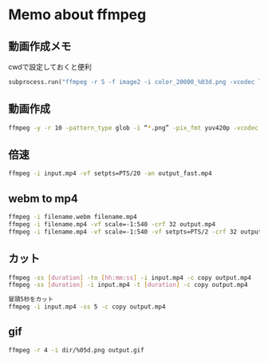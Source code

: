 # Memo about ffmpeg

## 動画作成メモ

cwdで設定しておくと便利

```python
subprocess.run("ffmpeg -r 5 -f image2 -i color_20000_%03d.png -vcodec libx264 -crf 25 -pix_fmt yuv420p ../output.mp4", shell=True, cwd=path_to_output_dir)
```

## 動画作成

```bash
ffmpeg -y -r 10 -pattern_type glob -i “*.png” -pix_fmt yuv420p -vcodec libx264 -vf “scale=trunc(iw/2)*2:trunc(ih/2)*2” -crf 30 output.mp4
```

## 倍速

```bash
ffmpeg -i input.mp4 -vf setpts=PTS/20 -an output_fast.mp4
```

## webm to mp4

```bash
ffmpeg -i filename.webm filename.mp4
ffmpeg -i filename.mp4 -vf scale=-1:540 -crf 32 output.mp4
ffmpeg -i filename.mp4 -vf scale=-1:540 -vf setpts=PTS/2 -crf 32 output.mp4
```

## カット

```bash
ffmpeg -ss [duration] -to [hh:mm:ss] -i input.mp4 -c copy output.mp4
ffmpeg -ss [duration] -i input.mp4 -t [duration] -c copy output.mp4

冒頭5秒をカット
ffmpeg -i input.mp4 -ss 5 -c copy output.mp4
```

## gif

```bash
ffmpeg -r 4 -i dir/%05d.png output.gif
```
